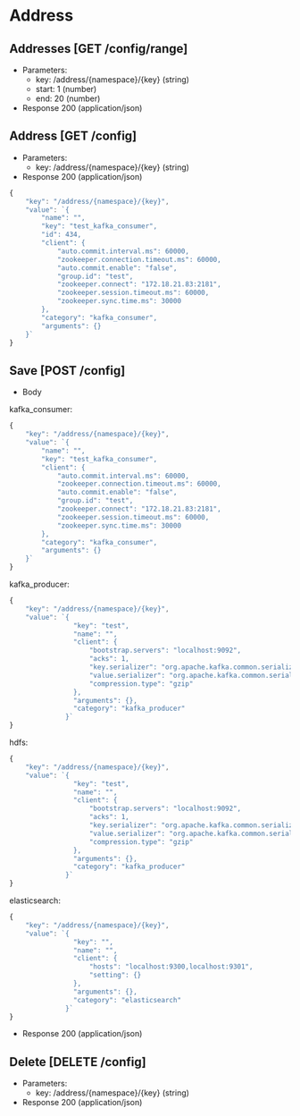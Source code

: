 # Address
## Addresses [GET /config/range]
+ Parameters:
    - key: /address/{namespace}/{key} (string)
    - start: 1 (number)
    - end: 20 (number)
+ Response 200 (application/json)
    
    
## Address [GET /config]
+ Parameters:
    - key: /address/{namespace}/{key} (string)
+ Response 200 (application/json)
```javascript
{
	"key": "/address/{namespace}/{key}",
	"value": `{
		"name": "",
		"key": "test_kafka_consumer",
		"id": 434,
		"client": {
			"auto.commit.interval.ms": 60000,
			"zookeeper.connection.timeout.ms": 60000,
			"auto.commit.enable": "false",
			"group.id": "test",
			"zookeeper.connect": "172.18.21.83:2181",
			"zookeeper.session.timeout.ms": 60000,
			"zookeeper.sync.time.ms": 30000
		},
		"category": "kafka_consumer",
		"arguments": {}
	}`
}
```

## Save [POST /config]
+ Body

kafka_consumer:
```javascript
{
	"key": "/address/{namespace}/{key}",
	"value": `{
		"name": "",
		"key": "test_kafka_consumer",
		"client": {
			"auto.commit.interval.ms": 60000,
			"zookeeper.connection.timeout.ms": 60000,
			"auto.commit.enable": "false",
			"group.id": "test",
			"zookeeper.connect": "172.18.21.83:2181",
			"zookeeper.session.timeout.ms": 60000,
			"zookeeper.sync.time.ms": 30000
		},
		"category": "kafka_consumer",
		"arguments": {}
	}`
}
```
kafka_producer:
```javascript
{
	"key": "/address/{namespace}/{key}",
	"value": `{
              	"key": "test",
              	"name": "",
              	"client": {
              		"bootstrap.servers": "localhost:9092",
              		"acks": 1,
              		"key.serializer": "org.apache.kafka.common.serialization.ByteArraySerializer",
              		"value.serializer": "org.apache.kafka.common.serialization.ByteArraySerializer",
              		"compression.type": "gzip"
              	},
              	"arguments": {},
              	"category": "kafka_producer"
              }`
}
```
hdfs:
```javascript
{
	"key": "/address/{namespace}/{key}",
	"value": `{
              	"key": "test",
              	"name": "",
              	"client": {
              		"bootstrap.servers": "localhost:9092",
              		"acks": 1,
              		"key.serializer": "org.apache.kafka.common.serialization.ByteArraySerializer",
              		"value.serializer": "org.apache.kafka.common.serialization.ByteArraySerializer",
              		"compression.type": "gzip"
              	},
              	"arguments": {},
              	"category": "kafka_producer"
              }`
}
```
elasticsearch:
```javascript
{
	"key": "/address/{namespace}/{key}",
	"value": `{
              	"key": "",
              	"name": "",
              	"client": {
              		"hosts": "localhost:9300,localhost:9301",
              		"setting": {}
              	},
              	"arguments": {},
              	"category": "elasticsearch"
              }`
}
```
+ Response 200 (application/json)

## Delete [DELETE /config]
+ Parameters:
    - key: /address/{namespace}/{key} (string)
+ Response 200 (application/json)